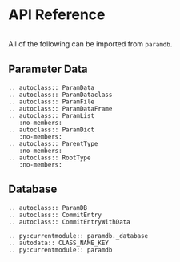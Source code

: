 # API Reference

```{py:currentmodule} paramdb

```

All of the following can be imported from `paramdb`.

## Parameter Data

```{eval-rst}
.. autoclass:: ParamData
.. autoclass:: ParamDataclass
.. autoclass:: ParamFile
.. autoclass:: ParamDataFrame
.. autoclass:: ParamList
   :no-members:
.. autoclass:: ParamDict
   :no-members:
.. autoclass:: ParentType
   :no-members:
.. autoclass:: RootType
   :no-members:
```

## Database

```{eval-rst}
.. autoclass:: ParamDB
.. autoclass:: CommitEntry
.. autoclass:: CommitEntryWithData
```

<!--
Changing the current module to paramdb._database is necessary in order to show the correct
docstring.
-->

```{eval-rst}
.. py:currentmodule:: paramdb._database
.. autodata:: CLASS_NAME_KEY
.. py:currentmodule:: paramdb
```
